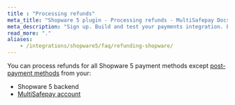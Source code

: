 ```yaml
---
title : "Processing refunds"
meta_title: "Shopware 5 plugin - Processing refunds - MultiSafepay Docs"
meta_description: "Sign up. Build and test your payments integration. Explore our products and services. Use our API Reference, SDKs, and wrappers. Get support."
read_more: "."
aliases: 
    - /integrations/shopware5/faq/refunding-shopware/
---
```

You can process refunds for all Shopware 5 payment methods except [post-payment methods](/payments/methods/billing-suite) from your:

- Shopware 5 backend
- [MultiSafepay account](https://merchant.multisafepay.com)

